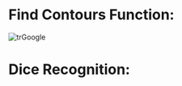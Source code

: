 # Find Contours Function:
  ![trGoogle](https://user-images.githubusercontent.com/83409092/196764839-ab76cbe9-0267-49a4-9135-7f022e1a0cc3.png)

# Dice Recognition:
